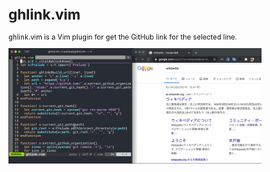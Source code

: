 # ghlink.vim

ghlink.vim is a Vim plugin for get the GitHub link for the selected line.

![DEMO]( assets/ghlink_demo.gif )

